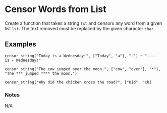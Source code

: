 # Censor Words from List

Create a function that takes a string `txt` and censors any word from a given list `lst`. The text removed must be replaced by the given character `char`.

## Examples

```
censor_string("Today is a Wednesday!", ["Today", "a"], "-") ➞ "----- is - Wednesday!"

censor_string("The cow jumped over the moon.", ["cow", "over"], "*"), "The *** jumped **** the moon.")

censor_string("Why did the chicken cross the road?", ["Did", "chi
```

### Notes

N/A